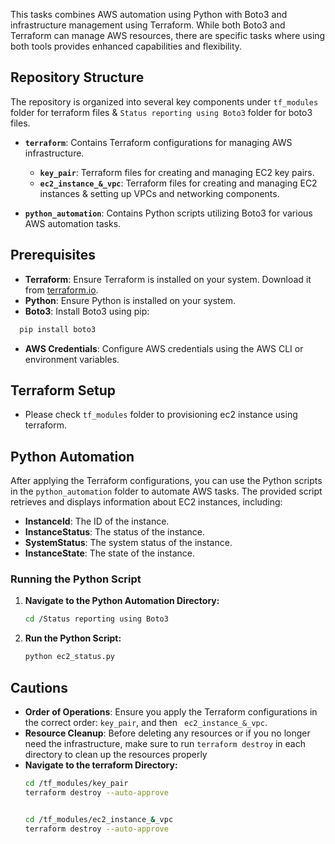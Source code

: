 This tasks combines AWS automation using Python with Boto3 and infrastructure management using Terraform. While both Boto3 and Terraform can manage AWS resources, there are specific tasks where using both tools provides enhanced capabilities and flexibility.

## Repository Structure

The repository is organized into several key components under ```tf_modules``` folder for terraform files & ```Status reporting using Boto3``` folder for boto3 files.

- **`terraform`**: Contains Terraform configurations for managing AWS infrastructure.
  - **`key_pair`**: Terraform files for creating and managing EC2 key pairs.
  - **`ec2_instance_&_vpc`**: Terraform files for creating and managing EC2 instances & setting up VPCs and networking components.

- **`python_automation`**: Contains Python scripts utilizing Boto3 for various AWS automation tasks.

## Prerequisites

- **Terraform**: Ensure Terraform is installed on your system. Download it from [terraform.io](https://www.terraform.io/downloads).
- **Python**: Ensure Python is installed on your system.
- **Boto3**: Install Boto3 using pip:
```bash
  pip install boto3
```
  
- **AWS Credentials**: Configure AWS credentials using the AWS CLI or environment variables.

## Terraform Setup
- Please check ```tf_modules``` folder to provisioning ec2 instance using terraform.

## Python Automation

After applying the Terraform configurations, you can use the Python scripts in the `python_automation` folder to automate AWS tasks. The provided script retrieves and displays information about EC2 instances, including:

- **InstanceId**: The ID of the instance.
- **InstanceStatus**: The status of the instance.
- **SystemStatus**: The system status of the instance.
- **InstanceState**: The state of the instance.

### Running the Python Script

1. **Navigate to the Python Automation Directory:**

   ```bash
   cd /Status reporting using Boto3
   ```

2. **Run the Python Script:**

   ```bash
   python ec2_status.py
   ```


## Cautions

- **Order of Operations**: Ensure you apply the Terraform configurations in the correct order: `key_pair`, and then ` ec2_instance_&_vpc`.
- **Resource Cleanup**: Before deleting any resources or if you no longer need the infrastructure, make sure to run `terraform destroy` in each directory to clean up the resources properly
- **Navigate to the terraform Directory:**
  ```bash
  cd /tf_modules/key_pair
  terraform destroy --auto-approve


  cd /tf_modules/ec2_instance_&_vpc
  terraform destroy --auto-approve
  ```

